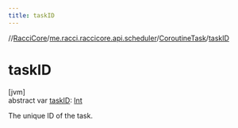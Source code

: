 ```yaml
---
title: taskID
---
```

//[RacciCore](../../../index.html)/[me.racci.raccicore.api.scheduler](../index.html)/[CoroutineTask](index.html)/[taskID](task-i-d.html)



# taskID



[jvm]\
abstract var [taskID](task-i-d.html): [Int](https://kotlinlang.org/api/latest/jvm/stdlib/kotlin/-int/index.html)



The unique ID of the task.




